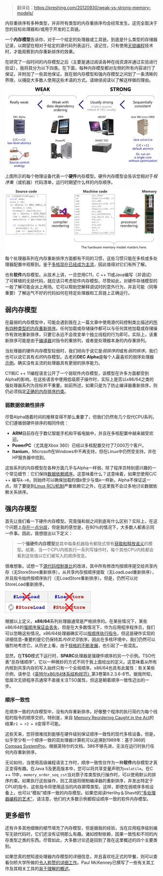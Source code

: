 > 翻译自：https://preshing.com/20120930/weak-vs-strong-memory-models/

内存重排序有多种类型，并非所有类型的内存重排序均会经常发生。这完全取决于您的目标处理器和/或用于开发的工具链。

一个**内存模型**告诉你，对于一个给定的处理器或工具链，到底是什么类型的存储器记录，以期望在相对于给定的源代码列表运行。请记住，只有使用[无锁编程](http://preshing.com/20120612/an-introduction-to-lock-free-programming)技术时，才能观察到内存重新排序的效果。

在研究了一段时间的内存模型之后（主要是通过阅读各种在线资源并通过实验进行验证），我将其分为以下四类。在下面，每种内存模型都对左侧的所有内容进行了保证，并附加了一些其他保证。我在弱内存模型和强内存模型之间划了一条清晰的界限，以捕捉大多数人使用这些术语的方式。请继续阅读以了解这样做的理由。

![img](assets/%E5%BC%B1%E5%86%85%E5%AD%98%E6%A8%A1%E5%9E%8B%E4%B8%8E%E5%BC%BA%E5%86%85%E5%AD%98%E6%A8%A1%E5%9E%8B/weak-strong-table.png)

上图所示的每个物理设备代表一个**硬件**内存模型。硬件内存模型会告诉您相对于*程序集*（或机器）代码清单，运行时期望什么样的内存顺序。

![img](assets/%E5%BC%B1%E5%86%85%E5%AD%98%E6%A8%A1%E5%9E%8B%E4%B8%8E%E5%BC%BA%E5%86%85%E5%AD%98%E6%A8%A1%E5%9E%8B/hardware-matters.png)

每个处理器系列在内存重新排序方面都有不同的习惯，这些习惯只能在多核或多处理器配置中观察到。鉴于[多核现在已经成为主流](http://preshing.com/20120208/a-look-back-at-single-threaded-cpu-performance)，因此值得对它们有所了解。

也有**软件**内存模型。从技术上讲，一旦您用C11，C ++ 11或Java编写（并调试）了可移植的无锁代码，就应该只考虑软件内存模型。尽管如此，对硬件存储模型的一般了解可能会派上用场。它可以帮助您解释调试时的意外行为，并且可能（同等重要）了解运气不好的代码如何在特定处理器和工具链上正确运行。

## 弱内存模型

在最弱的内存模型中，可能会遇到我在上一篇文章中使用源代码控制类比描述的[所有四种类型的内存重新排序](http://preshing.com/20120710/memory-barriers-are-like-source-control-operations)。任何加载或存储操作都可以与任何其他加载或存储操作有效地重新排序，只要它永远不会改变单个独立线程的行为即可。实际上，该重新排序可能是由于[编译器](http://preshing.com/20120625/memory-ordering-at-compile-time)对指令的重排列，或者是处理器本身的内存重排列。

当处理器的硬件内存模型较弱时，我们倾向于说它是*弱排序的*或有*弱的排序*。我们也可以说它具有*松的*内存模型。古老的**DEC Alpha**是每个人最喜欢的弱序处理器[示例](http://www.mjmwired.net/kernel/Documentation/memory-barriers.txt#2277)。确实没有主流的处理器具有更弱的排序能力。

C11和C ++ 11编程语言公开了一个弱软件内存模型，该模型在许多方面都受到Alpha的影响。在这些语言中使用低级原子操作时，实际上是否以x86/64之类的强处理器系列为目标并不重要。如前所述，如果只是为了防止编译器重新排序，则仍必须指定[正确的内存排序约束](http://preshing.com/20120913/acquire-and-release-semantics)。

### 弱数据依赖性排序

尽管Alpha随着时间的推移变得不那么重要了，但我们仍然有几个现代CPU系列，它们遵循弱硬件排序的相同传统：

- **ARM**目前存在于数亿智能手机和平板电脑中，并且在多核配置中越来越受欢迎。
- **PowerPC**（尤其是Xbox 360）已经以多核配置交付了7,000万个客户。
- **Itanium**，Microsoft在Windows中不再支持，但在Linux中仍然受支持，并在HP服务器中找到。

这些系列的内存模型在各种方面几乎与Alpha一样弱，除了程序员特别感兴趣的一个常见细节：它们保持[数据依赖顺序](http://www.mjmwired.net/kernel/Documentation/memory-barriers.txt#305)。这意味着什么？这意味着，如果您使用C/C ++ 编写`A->B`，则始终可以确保加载的值`B`至少与值`A`一样新。Alpha不保证这一点。除了要提到[Linux RCU机制](http://lwn.net/Articles/262464/)严重依赖它之外，在这里我不会过多地讨论数据依赖关系排序。

## 强内存模型

首先让我们看一下硬件内存模型。究竟强和弱之间到底有什么区别？实际上，在这个问题上[存在一点分歧](http://herbsutter.com/2012/08/02/strong-and-weak-hardware-memory-models/#comment-5903)，但是我的感觉是，在80％的情况下，大多数人都表示同一件事。因此，我想提出以下定义：

> 一个**强硬件内存模型**是其中每条机器指令都隐式带有[获取和释放语义](http://preshing.com/20120913/acquire-and-release-semantics)的模型。结果，当一个CPU内核执行一系列写操作时，每个其他CPU内核都会看到这些值以它们被写入的顺序改变。

很难想象。试想一下[源代码控制类比](http://preshing.com/20120710/memory-barriers-are-like-source-control-operations)的改进，其中所有修改均按顺序提交给共享内存（无StoreStore重新排序），从共享内存按顺序提取（无LoadLoad重新排序），并且指令始终按顺序执行（无LoadStore重新排序）。但是，仍然可以对StoreLoad重新排序。

![img](assets/%E5%BC%B1%E5%86%85%E5%AD%98%E6%A8%A1%E5%9E%8B%E4%B8%8E%E5%BC%BA%E5%86%85%E5%AD%98%E6%A8%A1%E5%9E%8B/strong-hardware.png)

根据以上定义，**x86/64**系列处理器通常是严格排序的。在某些情况下，某些x86/64的[强顺序保证会丢失](http://preshing.com/20120913/acquire-and-release-semantics#comment-20810)，但是在大多数情况下，作为应用程序程序员，我们可以忽略这些情况。x86/64处理器确实可以[按顺序执行指令](http://en.wikipedia.org/wiki/Out-of-order_execution)，但这是硬件实现的详细信息–重要的是它仍保持其*内存交互*依序，因此在多核环境中，我们仍然可以强烈地考虑它。从历史上看，由于[规格的不断发展](http://jakob.engbloms.se/archives/1435)，也引起了一些混乱。

显然，在**TSO**模式下运行时，**SPARC**处理器是强硬件顺序的另一个示例。TSO代表“总存储顺序”，它以一种微妙的方式不同于我上面给出的定义。这意味着从所有内核到共享内存的写入始终只有一个全局顺序。x86/64也具有此属性：有关某些示例，请参见《[英特尔x86/64体系结构规范》](http://www.intel.com/content/www/us/en/processors/architectures-software-developer-manuals.html)第3卷第8.2.3.6-8节。据我所知，低层次无锁程序员通常不直接关注TSO属性，但这是朝着顺序一致性迈出的一步。

### 顺序一致性

在顺序一致的内存模型中，没有内存重新排序。好像整个程序的执行简约为每个线程的指令的顺序交织。特别是，来自 [Memory Reordering Caught in the Act](http://preshing.com/20120515/memory-reordering-caught-in-the-act)的结果`r1 = r2 = 0`变得不可能。

这些天来，您将很难找到能够在硬件级别保证顺序一致性的现代多核设备。但是，似乎至少有一个顺序一致的双处理器计算机可以追溯到1989年：基于386的[Compaq SystemPro](http://vogons.zetafleet.com/viewtopic.php?t=23842#178666)。根据英特尔的文档，386不够先进，无法在运行时执行任何内存重新排序。

无论如何，当使用高级编程语言工作时，顺序一致性仅作为一种**软件**内存模型才真正变得有趣。在Java 5及更高版本中，您可以将共享变量声明为`volatile`。在C ++ 11中，`memory_order_seq_cst`当对原子库类型执行操作时，可以使用默认的排序约束。如果执行这些操作，则工具链将限制编译器的重新排序，并发出特定于CPU的指令，这些指令将使用适当的内存屏障类型。这样，即使在弱顺序多核设备上，也可以“模拟”顺序一致的内存模型。如果您阅读Herlihy＆Shavit的[“多处理器编程的艺术”](http://www.amazon.com/gp/product/0123973376/ref=as_li_ss_tl?ie=UTF8&tag=preshonprogr-20&linkCode=as2&camp=1789&creative=390957&creativeASIN=0123973376)，请注意，他们的大多数示例都假设顺序一致的软件内存模型。

## 更多细节

还有许多其他细微的细节填充了内存模型，但是据我的经验，当在应用程序级别编写无锁代码时，它们还没有证明那么有趣。诸如控制依赖，因果一致性和不同的内存类型之类的东西。尽管如此，大多数讨论还是回到了我在这里概述的四个主要类别。

如果您真的想知道处理器内存模型的详细信息，并且喜欢吃正式的早餐，则可以查看剑桥大学所做的[令人称赞的详细工作](http://www.cl.cam.ac.uk/~pes20/weakmemory/)。Paul McKenney已撰写了一些有关其工作及其相关工具的[易于理解的概述](http://lwn.net/Articles/470681/)。